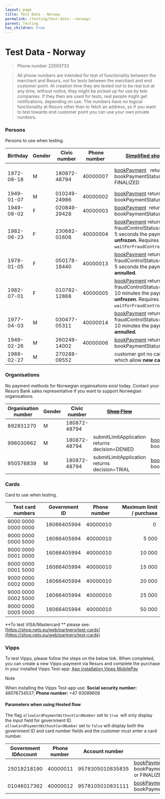 ```yaml
---
layout: page
title: Test Data - Norway
permalink: /testing/test-data---norway/
parent: Testing
has_children: true
---
```




# Test Data - Norway 

> Phone number 22563733

> All phone numbers are intended for test of functionality between the
> merchant and Resurs, not for tests between the merchant and end
> customer point. At creation time they are tested not to be real but at
> any time, without notice, they might be picked up for use by tele
> companies. If they then are used for tests, real people might get
> notifications, depending on use. The numbers have no logical
> functionality at Resurs other than to fetch an address, so if you want
> to test towards end customer point you can use your own private
> numbers.

### Persons
Persons to use when testing.

| Birthday   | Gender | Civic number | Phone number  | [Simplified shop flow](/simplified-flow-api/)                                                                                                                                               | ~~Shop flow~~ (deprecated)                                                                                                                                        |
|------------|--------|--------------|---------------|-------------------------------------------------------------------------------------------------------------------------------------------------------------------------------------------|--------------------------------------------------------------------------------------------------------------------------------------------------------------------------------------------------------------------------------|
| 1972-08-18 | M      | 180872-48794 | 40000007      | [bookPayment](/simplified-flow-api/bookpayment/)   returns bookPaymentStatus=BOOKED or FINALIZED                                                                                                                | submitLimitApplication returns decision=GRANTED bookPayment returns fraudControlStatus=NOT_FROZEN  |
| 1949-01-07 | M      | 010249-24986 | 40000002      | [bookPayment](/simplified-flow-api/bookpayment/) returns bookPaymentStatus=DENIED                                                                                                                               | submitLimitApplication returns decision=TRIAL                                                                                                              |
| 1949-08-02 | F      | 020849-29428 | 40000003      | [bookPayment](/simplified-flow-api/bookpayment/)  returns bookPaymentStatus=FROZEN                                                                                                                              | bookPayment returns fraudControlStatus=FROZEN                                                                                                                          |
| 1982-06-23 | F      | 230682-01608 | 40000004      | [bookPayment](/simplified-flow-api/bookpayment/) returns fraudControlStatus=FROZENAfter 5 seconds the payment is **unfrozen.** Requires `waitForFraudControl=true`     | bookPayment returns fraudControlStatus=FROZEN After 5 seconds the payment is **unfrozen.** Requires `waitForFraudControl=true`                                         |
| 1978-01-05 | F      | 050178-18440 | 40000013      | [bookPayment](/simplified-flow-api/bookpayment/) returns fraudControlStatus=FROZENAfter 5 seconds the payment is **annulled.**                                         | bookPayment returns fraudControlStatus=FROZENAfter 5 seconds the payment is **annulled.**                                                                              |
| 1982-07-01 | F      | 010782-12868 | 40000005      | [bookPayment](/simplified-flow-api/bookpayment/) returns fraudControlStatus=FROZENAfter 10 minutes the payment is **unfrozen.** Requires `waitForFraudControl=true`                                             | bookPayment returns fraudControlStatus=FROZEN After 10 minutes the payment is **unfrozen.** Requires `waitForFraudControl=true`                                        |
| 1977-04-03 | M      | 030477-05311 | 40000014      | [bookPayment](/simplified-flow-api/bookpayment/) returns fraudControlStatus=FROZENAfter 10 minutes the payment is **annulled.**                                                                                 | bookPayment returns fraudControlStatus=FROZEN After 10 minutes the payment is **annulled.**                                                                            |
| 1949-02-26 | M      | 260249-14002 | 40000006      | [bookPayment](/simplified-flow-api/bookpayment/) returns bookPaymentStatus=DENIED                                                                                                                               | submitLimitApplication returns decision=DENIED                                                                                                             |
| 1988-02-27 | M      | 270288-09552 |               | customer got no cards/accounts which allow **new card/account**                                                                                                                           | customer got no cards/accounts which allow **new card/account**                                                                                                                                                                |

### Organisations
No payment methods for Norwegian orgainsations exist today. Contact your
Resurs Bank sales representative if you want to support Norwegian
organisations.

| Organisation number | Gender | Civic number | ~~[Shop Flow](https://test.resurs.com/docs/display/DD/Shop+Flow+Service)~~                                             | [Simplified shop flow](simplified-flow-api)                 |
|---------------------|--------|--------------|--------------------------------------------------------------------------------------------------------------------|-------------------------------------------------------------|
| 892831270           | M      | 180872-48794 |                                                                                                                    |                                                             |
| 996030962           | M      | 180872-48794 | submitLimitApplication returns decision=DENIED | [bookPayment](/simplified-flow-api/bookpayment/) returns bookPaymentStatus=DENIED |
| 950576839           | M      | 180872-48794 | submitLimitApplication returns decision=TRIAL  | [bookPayment](/simplified-flow-api/bookpayment/) returns bookPaymentStatus=DENIED |

### Cards
Card to use when testing.

| Test card numbers   | Government ID | Phone number | Maximum limit / purchase |
|---------------------|---------------|--------------|-------------------------:|
| 9000 0000 0000 0000 | 16066405994   | 40000010     |                       0  |
| 9000 0000 0000 5000 | 16066405994   | 40000010     |                    5 000 |
| 9000 0000 0001 0000 | 16066405994   | 40000010     |                   10 000 |
| 9000 0000 0001 5000 | 16066405994   | 40000010     |                   15 000 |
| 9000 0000 0002 0000 | 16066405994   | 40000010     |                   20 000 |
| 9000 0000 0002 5000 | 16066405994   | 40000010     |                   25 000 |
| 9000 0000 0005 0000 | 16066405994   | 40000010     |                   50 000 |

**To test VISA/Mastercard ** please see:
[https://shop.nets.eu/web/partners/test-cards](https://shop.nets.eu/web/partners/test-cards)

### Vipps
To test Vipps, please follow the steps on the below link. When completed, you can create a new Vipps-payment via Resurs and complete the purchase in your installed Vipps Test-app: [App installation Vipps MobilePay ](https://developer.vippsmobilepay.com/docs/knowledge-base/test-environment/#test-apps)

> [!NOTE]
> When installing the Vipps Test-app use:
> **Social security number:** 48076734537;
> **Phone number:** +47 93089608


#### Parameters when using Hosted flow
The flag `allowCardPaymentWithoutCardNumber` set to `true `will only
display the input field for government ID.  
`allowCardPaymentWithoutCardNumber` set to `false` will display both the
government ID and card number fields and the customer must enter a card
number.

| Government IDAccount  | Phone number  | Account number     | Result                                                                    |
|-----------------------|---------------|--------------------|---------------------------------------------------------------------------|
|  25019218190          | 40000011      |  9578305010835835  | [bookPayment](/simplified-flow-api/bookpayment/) returns bookPaymentStatus=BOOKED or FINALIZED  |
| 01046017362           | 40000012      | 9578105010831111   | [bookPayment](/simplified-flow-api/bookpayment/) returns bookPaymentStatus=DENIED               |

